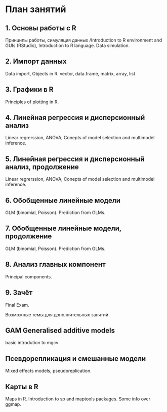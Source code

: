 # План занятий
## 1. Основы работы с R
Принципы работы, симуляция данных /Introduction to R environment and GUIs (RStudio), Introduction to R language. Data simulation.

## 2. Импорт данных
Data import, Objects in R. vector, data.frame, matrix, array, list

## 3. Графики в R
Principles of plotting in R. 

## 4. Линейная регрессия и дисперсионный анализ
Linear regrerssion, ANOVA, Conepts of model selection and multimodel inference.

## 5. Линейная регрессия и дисперсионный анализ, продолжение
Linear regrerssion, ANOVA, Conepts of model selection and multimodel inference.

## 6. Обобщенные линейные модели
GLM (binomial, Poisson). Prediction from GLMs.

## 7. Обобщенные линейные модели, продолжение
GLM (binomial, Poisson). Prediction from GLMs.

## 8. Анализ главных компонент
Principal components.

## 9. Зачёт
Final Exam.

Возможные темы для дополнительных занятий

## GAM Generalised additive models
basic introdution to mgcv

## Псевдорепликация и смешанные модели
Mixed effects models, pseudoreplication.

## Карты в R
Maps in R. Introduction to sp and maptools packages. Some info over ggmap.


